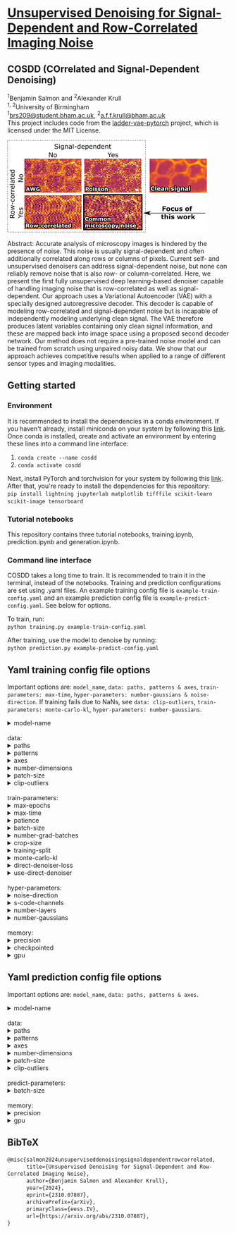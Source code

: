 # [Unsupervised Denoising for Signal-Dependent and Row-Correlated Imaging Noise](https://arxiv.org/abs/2310.07887)<br>
## COSDD (COrrelated and Signal-Dependent Denoising)
<sup>1</sup>Benjamin Salmon and <sup>2</sup>Alexander Krull<br>
<sup>1, 2</sup>University of Birmingham<br>
<sup>1</sup>brs209@student.bham.ac.uk, <sup>2</sup>a.f.f.krull@bham.ac.uk<br>
This project includes code from the [ladder-vae-pytorch](https://github.com/addtt/ladder-vae-pytorch) project, which is licensed under the MIT License.


<img src="./resources/matrix.png">


Abstract: Accurate analysis of microscopy images is hindered by the presence of noise. This noise is usually signal-dependent and often additionally correlated along rows or columns of pixels. Current self- and unsupervised denoisers can address signal-dependent noise, but none can reliably remove noise that is also row- or column-correlated. Here, we present the first fully unsupervised deep learning-based denoiser capable of handling imaging noise that is row-correlated as well as signal-dependent. Our approach uses a Variational Autoencoder (VAE) with a specially designed autoregressive decoder. This decoder is capable of modeling row-correlated and signal-dependent noise but is incapable of independently modeling underlying clean signal. The VAE therefore produces latent variables containing only clean signal information, and these are mapped back into image space using a proposed second decoder network. Our method does not require a pre-trained noise model and can be trained from scratch using unpaired noisy data. We show that our approach achieves competitive results when applied to a range of different sensor types and imaging modalities.

## Getting started
### Environment
It is recommended to install the dependencies in a conda environment. If you haven't already, install miniconda on your system by following this [link](https://docs.conda.io/projects/miniconda/en/latest/miniconda-install.html).<br>
Once conda is installed, create and activate an environment by entering these lines into a command line interface:<br>
1. `conda create --name cosdd`
2. `conda activate cosdd`

Next, install PyTorch and torchvision for your system by following this [link](https://pytorch.org/get-started/locally/).<br> 
After that, you're ready to install the dependencies for this repository:<br>
`pip install lightning jupyterlab matplotlib tifffile scikit-learn scikit-image tensorboard`

### Tutorial notebooks
This repository contains three tutorial notebooks, training.ipynb, prediction.ipynb and generation.ipynb.

### Command line interface
COSDD takes a long time to train. It is recommended to train it in the terminal, instead of the notebooks.
Training and prediction configurations are set using .yaml files. An example training config file is `example-train-config.yaml` and an example prediction config file is `example-predict-config.yaml`. See below for options. 

To train, run:<br>
`python training.py example-train-config.yaml`

After training, use the model to denoise by running:<br>
`python prediction.py example-predict-config.yaml`

## Yaml training config file options

Important options are: `model_name`, `data: paths, patterns & axes`, `train-parameters: max-time`, `hyper-parameters: number-gaussians & noise-direction`. If training fails due to NaNs, see `data: clip-outliers`, `train-parameters: monte-carlo-kl`, `hyper-parameters: number-gaussians`.
<details>
      <summary>model-name</b></summary>

      (str) Name the trained model will be saved as.

</details>
<br>
data: 
<details>
      <summary>paths</summary>

      (str) Path to the directory the training data is stored in. Can be a list of strings if using more than one directory
      
</details>
<details>
      <summary>patterns</summary>

      (str) glob pattern to identify files within `paths` that will be used as training data. Current accepted file types are tiff/tif, czi & png. Edit get_imread_fn in utils.py to add data loading funtions for currently unsupported filetypes.
      
</details>
<details>
      <summary>axes</summary>

      (str) (S(ample) | C(hannel) | T(ime) | Z | Y | X). Describes the axes of the data as they are stored. I.e., when we call tifffile.imread("your-data.tiff"), what will be the shape of the returned numpy array? 
      The sample axis can be repeated, e.g. SCSZYX, if there are extra axes that should be concatenated as samples.
      
</details>
<details>
      <summary>number-dimensions</summary>

      (int) Number of spatial dimensions of your images. Default: 2.
      If your data has shape [T(ime), Y, X], the time dimension can be optionally treated as a spatial dimension and included in convolutions by setting this parameter to 3. If your data has shape Z, Y, X, the Z axis can be optionally treated as a sample dimension and excluded from convolutions by setting this parameter to 2.
      
</details>
<details>
      <summary>patch-size</summary>

      (list(int) | null) [(Depth), Height, Width]. Set to patch data into non-overlapping windows. Defualt: null.
      The training/validation split is made along the sample axis. If your data has only one sample, use this to break it into  patches that will be concatenated along the sample axis. 
      This is different from crop-size below, as it is deterministic and done once at the start of training.
      
</details>
<details>
      <summary>clip-outliers</summary>

      (bool) Hot or dead outlier pixels can disrupt training. Default: False.
      Set this to True to clip extreme pixel values between 1st and 99th percentile.
      
</details>
<br>
train-parameters:
<details>
      <summary>max-epochs</summary>

      (int) Maximum number of epochs to train. Default: 1000.
      
</details>
<details>
      <summary>max-time</summary>

      (str | null) Maximum time to train for. Default: null.
      Must be of form "DD:HH:MM:SS", or just `null`.
      COSDD can take a long time to converge, so use this to stop training in a reasonable time.
      
</details>
<details>
      <summary>patience</summary>

      (int) Stop training when validation loss plateaus for this number of epochs. Default: 100.
      
</details>
<details>
      <summary>batch-size</summary>

      (int) Number of images passed through network at a time. Default: 4.
      
</details>
<details>
      <summary>number-grad-batches</summary>

      (int) Gradient accumulation. Default: 4.
      Number of batches to pass through network before updating model parameters.
      
</details>
<details>
      <summary>crop-size</summary>

      (list(int))  [(Depth), Height, Width]. Default: [256, 256].
      As a form of data augmentation, at each training step a patch is randomly cropped from each training image. Set the size of that patch here.
      This is different from patch-size above as it is random and repeated at every training step.
      
</details>
<details>
      <summary>training-split</summary>

      (float) Percent of data to use as training set. Default: 0.9.
      1 - training-split is used as validation set.
      
</details>
<details>
      <summary>monte-carlo-kl</summary>

      (bool) Experimental. Default: False.
      Set True to calculate KL divergence using random samples from posterior. 
      I've found this can help when training crashes due to NaNs.
      Set False to calculate KL divergence analytically (common method).
      
</details>
<details>
      <summary>direct-denoiser-loss</summary>

      (str) "L1" or "MSE". Default: "MSE".
      Train direct denoiser to calculate coordinate-median or mean, respectively.
      
</details>
<details>
      <summary>use-direct-denoiser</summary>

      (bool) Train the direct denoiser to predict the average of samples. Default: True.
      Increases training time but reduces inference time. Worthwhile if inference is on a large dataset (GBs).
      
</details>
<br>
hyper-parameters:
<details>
      <summary>noise-direction</summary>

      (str) "x", "y" or "z". Default: "x".
      Axis along which noise is correlated.
      
</details>
<details>
      <summary>s-code-channels</summary>

      (int) Number of feature channels in the latent code describing the clean signal. Default: 64.
      Half of this value will be used as feature channels in VAE.
      
</details>
<details>
      <summary>number-layers</summary>

      (int) Number of levels in Ladder VAE. Default: 14.
      
</details>
<details>
      <summary>number-gaussians</summary>

      (int) Number of components in Gaussian mixture model used to model the noise. Default: 3.
      If noise is reproduced in output, increase this value. If training fails, reduce this value.
      
</details>
<br>
memory:
<details>
      <summary>precision</summary>

      (str) Floating point precision for training. Default: "bf16-mixed".
      "32-true"
      "32"
      "16-mixed"
      "bf16-mixed"
      "16-true"
      "bf16-true"
      "64-true"
      See https://lightning.ai/docs/pytorch/stable/common/precision.html

</details>
<details>
      <summary>checkpointed</summary>

      (bool) Whether to use activation checkpointing. Default: True.
      Set True to save GPU memory. Set False to increase training speed.

</details>
<details>
      <summary>gpu</summary>

      (list(int)) Index of which available GPU to use. Default: [0].

</details>

## Yaml prediction config file options
Important options are: `model_name`, `data: paths, patterns & axes`.
<details>
      <summary>model-name</b></summary>

      (str) Name of the trained model.

</details>
<br>
data: 
<details>
      <summary>paths</summary>

      (str) Path to the directory the data is stored in. Can be a list of strings if using more than one directory
      
</details>
<details>
      <summary>patterns</summary>

      (str) glob pattern to identify files within `paths` that will be used as prediction data. Current accepted file types are tiff/tif, czi & png. Edit get_imread_fn in utils.py to add data loading funtions for currently unsupported filetypes.
      
</details>
<details>
      <summary>axes</summary>

      (str) (S(ample) | C(hannel) | T(ime) | Z | Y | X). Describes the axes of the data as they are stored. I.e., when we call tifffile.imread("your-data.tiff"), what will be the shape of the returned numpy array? 
      The sample axis can be repeated, e.g. SCSZYX, if there are extra axes that should be concatenated as samples.
      
</details>
<details>
      <summary>number-dimensions</summary>

      (int) Number of spatial dimensions of your images. Default: 2.
      If your data has shape [T(ime), Y, X], the time dimension can be optionally treated as a spatial dimension and included in convolutions by setting this parameter to 3. If your data has shape Z, Y, X, the Z axis can be optionally treated as a sample dimension and excluded from convolutions by setting this parameter to 2.
      
</details>
<details>
      <summary>patch-size</summary>

      (list(int) | null) [(Depth), Height, Width]. Set to patch data into non-overlapping windows. Defualt: null.
      Beware of patching data during prediction. The prediction.py script will automatically unpatch denoised images back to the original data shape, but this will result in boundary artefacts. 
      
</details>
<details>
      <summary>clip-outliers</summary>

      (bool) Hot or dead outlier pixels can disrupt prediction. Default: False.
      Set this to True to clip extreme pixel values between 1st and 99th percentile.
      
</details>
<br>
predict-parameters:
<details>
      <summary>batch-size</summary>

      (int) Number of images passed through network at a time. Default: 1.
      
</details>
<br>
memory:
<details>
      <summary>precision</summary>

      (str) Floating point precision for training. Default: "bf16-mixed".
      "32-true"
      "32"
      "16-mixed"
      "bf16-mixed"
      "16-true"
      "bf16-true"
      "64-true"
      See https://lightning.ai/docs/pytorch/stable/common/precision.html

</details>
<details>
      <summary>gpu</summary>

      (list(int)) Index of which available GPU to use. Default: [0].

</details>

## BibTeX
```
@misc{salmon2024unsuperviseddenoisingsignaldependentrowcorrelated,
      title={Unsupervised Denoising for Signal-Dependent and Row-Correlated Imaging Noise}, 
      author={Benjamin Salmon and Alexander Krull},
      year={2024},
      eprint={2310.07887},
      archivePrefix={arXiv},
      primaryClass={eess.IV},
      url={https://arxiv.org/abs/2310.07887}, 
}
```
